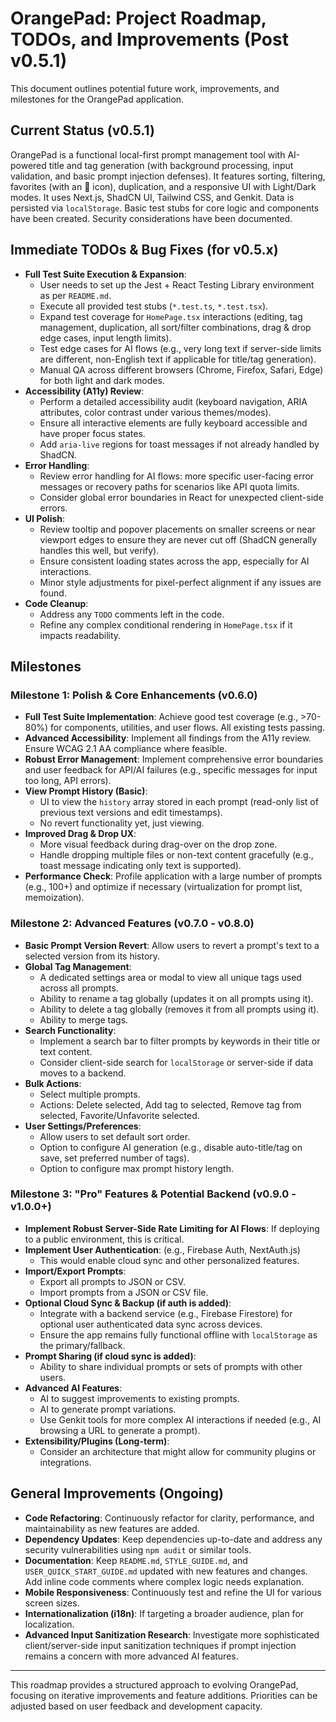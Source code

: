 
# OrangePad: Project Roadmap, TODOs, and Improvements (Post v0.5.1)

This document outlines potential future work, improvements, and milestones for the OrangePad application.

## Current Status (v0.5.1)
OrangePad is a functional local-first prompt management tool with AI-powered title and tag generation (with background processing, input validation, and basic prompt injection defenses). It features sorting, filtering, favorites (with an 🍊 icon), duplication, and a responsive UI with Light/Dark modes. It uses Next.js, ShadCN UI, Tailwind CSS, and Genkit. Data is persisted via `localStorage`. Basic test stubs for core logic and components have been created. Security considerations have been documented.

## Immediate TODOs & Bug Fixes (for v0.5.x)

*   **Full Test Suite Execution & Expansion**:
    *   User needs to set up the Jest + React Testing Library environment as per `README.md`.
    *   Execute all provided test stubs (`*.test.ts`, `*.test.tsx`).
    *   Expand test coverage for `HomePage.tsx` interactions (editing, tag management, duplication, all sort/filter combinations, drag & drop edge cases, input length limits).
    *   Test edge cases for AI flows (e.g., very long text if server-side limits are different, non-English text if applicable for title/tag generation).
    *   Manual QA across different browsers (Chrome, Firefox, Safari, Edge) for both light and dark modes.
*   **Accessibility (A11y) Review**:
    *   Perform a detailed accessibility audit (keyboard navigation, ARIA attributes, color contrast under various themes/modes).
    *   Ensure all interactive elements are fully keyboard accessible and have proper focus states.
    *   Add `aria-live` regions for toast messages if not already handled by ShadCN.
*   **Error Handling**:
    *   Review error handling for AI flows: more specific user-facing error messages or recovery paths for scenarios like API quota limits.
    *   Consider global error boundaries in React for unexpected client-side errors.
*   **UI Polish**:
    *   Review tooltip and popover placements on smaller screens or near viewport edges to ensure they are never cut off (ShadCN generally handles this well, but verify).
    *   Ensure consistent loading states across the app, especially for AI interactions.
    *   Minor style adjustments for pixel-perfect alignment if any issues are found.
*   **Code Cleanup**:
    *   Address any `TODO` comments left in the code.
    *   Refine any complex conditional rendering in `HomePage.tsx` if it impacts readability.

## Milestones

### Milestone 1: Polish & Core Enhancements (v0.6.0)

*   **Full Test Suite Implementation**: Achieve good test coverage (e.g., >70-80%) for components, utilities, and user flows. All existing tests passing.
*   **Advanced Accessibility**: Implement all findings from the A11y review. Ensure WCAG 2.1 AA compliance where feasible.
*   **Robust Error Management**: Implement comprehensive error boundaries and user feedback for API/AI failures (e.g., specific messages for input too long, API errors).
*   **View Prompt History (Basic)**:
    *   UI to view the `history` array stored in each prompt (read-only list of previous text versions and edit timestamps).
    *   No revert functionality yet, just viewing.
*   **Improved Drag & Drop UX**:
    *   More visual feedback during drag-over on the drop zone.
    *   Handle dropping multiple files or non-text content gracefully (e.g., toast message indicating only text is supported).
*   **Performance Check**: Profile application with a large number of prompts (e.g., 100+) and optimize if necessary (virtualization for prompt list, memoization).

### Milestone 2: Advanced Features (v0.7.0 - v0.8.0)

*   **Basic Prompt Version Revert**: Allow users to revert a prompt's text to a selected version from its history.
*   **Global Tag Management**:
    *   A dedicated settings area or modal to view all unique tags used across all prompts.
    *   Ability to rename a tag globally (updates it on all prompts using it).
    *   Ability to delete a tag globally (removes it from all prompts using it).
    *   Ability to merge tags.
*   **Search Functionality**:
    *   Implement a search bar to filter prompts by keywords in their title or text content.
    *   Consider client-side search for `localStorage` or server-side if data moves to a backend.
*   **Bulk Actions**:
    *   Select multiple prompts.
    *   Actions: Delete selected, Add tag to selected, Remove tag from selected, Favorite/Unfavorite selected.
*   **User Settings/Preferences**:
    *   Allow users to set default sort order.
    *   Option to configure AI generation (e.g., disable auto-title/tag on save, set preferred number of tags).
    *   Option to configure max prompt history length.

### Milestone 3: "Pro" Features & Potential Backend (v0.9.0 - v1.0.0+)

*   **Implement Robust Server-Side Rate Limiting for AI Flows**: If deploying to a public environment, this is critical.
*   **Implement User Authentication**: (e.g., Firebase Auth, NextAuth.js)
    *   This would enable cloud sync and other personalized features.
*   **Import/Export Prompts**:
    *   Export all prompts to JSON or CSV.
    *   Import prompts from a JSON or CSV file.
*   **Optional Cloud Sync & Backup (if auth is added)**:
    *   Integrate with a backend service (e.g., Firebase Firestore) for optional user authenticated data sync across devices.
    *   Ensure the app remains fully functional offline with `localStorage` as the primary/fallback.
*   **Prompt Sharing (if cloud sync is added)**:
    *   Ability to share individual prompts or sets of prompts with other users.
*   **Advanced AI Features**:
    *   AI to suggest improvements to existing prompts.
    *   AI to generate prompt variations.
    *   Use Genkit tools for more complex AI interactions if needed (e.g., AI browsing a URL to generate a prompt).
*   **Extensibility/Plugins (Long-term)**:
    *   Consider an architecture that might allow for community plugins or integrations.

## General Improvements (Ongoing)

*   **Code Refactoring**: Continuously refactor for clarity, performance, and maintainability as new features are added.
*   **Dependency Updates**: Keep dependencies up-to-date and address any security vulnerabilities using `npm audit` or similar tools.
*   **Documentation**: Keep `README.md`, `STYLE_GUIDE.md`, and `USER_QUICK_START_GUIDE.md` updated with new features and changes. Add inline code comments where complex logic needs explanation.
*   **Mobile Responsiveness**: Continuously test and refine the UI for various screen sizes.
*   **Internationalization (i18n)**: If targeting a broader audience, plan for localization.
*   **Advanced Input Sanitization Research**: Investigate more sophisticated client/server-side input sanitization techniques if prompt injection remains a concern with more advanced AI features.

---
This roadmap provides a structured approach to evolving OrangePad, focusing on iterative improvements and feature additions.
Priorities can be adjusted based on user feedback and development capacity.
